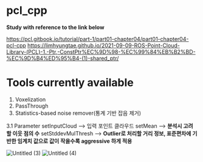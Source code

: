 # pcl_cpp

**Study with reference to the link below**


https://pcl.gitbook.io/tutorial/part-1/part01-chapter04/part01-chapter04-pcl-cpp
https://limhyungtae.github.io/2021-09-09-ROS-Point-Cloud-Library-(PCL)-1.-Ptr,-ConstPtr%EC%9D%98-%EC%99%84%EB%B2%BD-%EC%9D%B4%ED%95%B4-(1)-shared_ptr/

# Tools currently available

1. Voxelization
2. PassThrough
3. Statistics-based noise remover(통계 기반 잡음 제거)

3.1 Parameter
setInputCloud --> 입력 포인트 클라우드
setMean       --> **분석시 고려할 이웃 점의 수**
setStddevMulThresh --> **Outlier로 처리할 거리 정보, 표준편차에 기반한 임계치 값으로 값이 작을수록 aggressive 하게 적용**



![Untitled (3)](https://github.com/lidarmansiwon/pcl_cpp/assets/117976120/9e450d6f-6799-4c32-b53b-58b73946f1a9)
![Untitled (4)](https://github.com/lidarmansiwon/pcl_cpp/assets/117976120/ff682f63-9056-4f02-87b9-e852b1cf235f)
